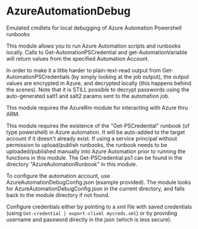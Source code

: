 # AzureAutomationDebug
Emulated cmdlets for local debugging of Azure Automation Powershell runbooks

This module allows you to run Azure Automation scripts and runbooks locally. Calls to Get-AutomationPSCredential and get-AutomationVariable will return values from the specified Automation Account.

In order to make it a little harder to plain-text-read output from Get-AutomationPSCredentials (by simply looking at the job output), the output values are encrypted in Azure, and decrypted locally (this happens behind the scenes).
Note that it is STILL possible to decrypt passwords using the auto-generated salt1 and salt2 params sent to the automation job.

This module requires the AzureRm module for interacting with Azure thru ARM.

This module requires the existence of the "Get-PSCredential" runbook (of type powershell) in Azure automation. It will be auto-added to the target account if it doesn't already exist. If using a service principal without permission to upload/publish runbooks, the runbook needs to be uploaded/published manually into Azure Automation prior to running the functions in this module. The Get-PSCredential.ps1 can be found in the directory "AzureAutomationRunbook" in this module.

To configure the automation account, use AzureAutomationDebugConfig.json (example provided). The module looks for AzureAutomationDebugConfig.json in the current directory, and falls back to the module directory if not found.

Configure credentials either by pointing to a xml file with saved credentials (using `Get-credential | export-clixml mycreds.xml`) or by providing username and password directly in the json (which is less secure).




